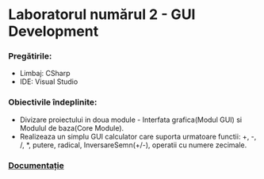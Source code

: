 # Laboratorul numărul 2 - GUI Development

### Pregătirile:

* Limbaj: CSharp
* IDE: Visual Studio

### Obiectivile îndeplinite:

* Divizare proiectului in doua module - Interfata grafica(Modul GUI) si Modulul de baza(Core Module).
* Realizeaza un simplu GUI calculator care suporta urmatoare functii: +, -, /, *, putere, radical, InversareSemn(+/-), operatii cu numere zecimale.

### [Documentație](https://github.com/nadejda-danart/TI-141-F-R-MIDPS/tree/master/laborator2/Documentation)


